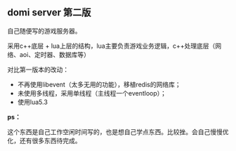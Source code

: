 
## domi server 第二版

自己随便写的游戏服务器。

采用c++底层 + lua上层的结构，lua主要负责游戏业务逻辑，c++处理底层（网络、aoi、定时器、数据库等）

对比第一版本的改动：

- 不再使用libevent（太多无用的功能），移植redis的网络库；
- 未使用多线程，采用单线程（主线程一个eventloop）；
- 使用lua5.3


**ps：**

这个东西是自己工作空闲时间写的，也是想自己学点东西。比较挫。会自己慢慢优化，还有很多东西待完成。

